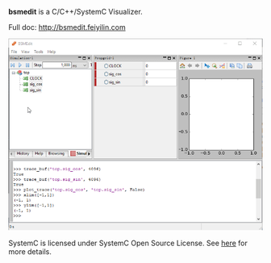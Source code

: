 **bsmedit** is a C/C++/SystemC Visualizer.

Full doc: http://bsmedit.feiyilin.com

<img src="/web/images/start_run_plot.gif"></img>

SystemC is licensed under SystemC Open Source License.
See [here](/systemc-2.3.1/docs/SystemC_Open_Source_License.pdf) for more details.
